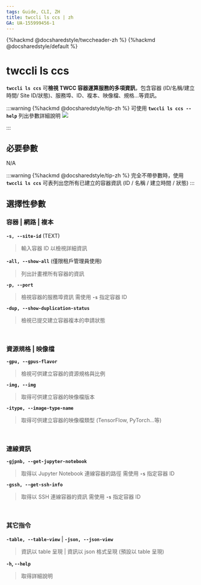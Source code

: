 ```yaml
---
tags: Guide, CLI, ZH
title: twccli ls ccs | zh
GA: UA-155999456-1
---
```


{%hackmd @docsharedstyle/twccheader-zh %}
{%hackmd @docsharedstyle/default %}

# twccli ls ccs

**`twccli ls ccs`** 可**檢視 TWCC 容器運算服務的多項資訊**，包含容器 (ID/名稱/建立時間/ Site ID/狀態)、服務埠、ID、複本、映像檔、規格...等資訊。

:::warning
{%hackmd @docsharedstyle/tip-zh %}
可使用 **`twccli ls ccs --help`** 列出參數詳細說明
![](https://cos.twcc.ai/SYS-MANUAL/uploads/upload_7cc508295a60ca49d6949adccb25209b.png)

:::


## 必要參數

N/A

:::warning
{%hackmd @docsharedstyle/tip-zh %}
完全不帶參數時，使用 **`twccli ls ccs`** 可表列出您所有已建立的容器資訊 (ID / 名稱 / 建立時間 / 狀態)
:::

## 選擇性參數

### 容器 | 網路 | 複本

**`-s, --site-id`** (TEXT)
> 輸入容器 ID 以檢視詳細資訊

**`-all, --show-all`** (僅限租戶管理員使用)
> 列出計畫裡所有容器的資訊

**`-p, --port`** 
> 檢視容器的服務埠資訊
> <i class="fa fa-exclamation-triangle" aria-hidden="true"></i> 需使用 **`-s`** 指定容器 ID

**`-dup, --show-duplication-status`**
> 檢視已提交建立容器複本的申請狀態

<br>

### 資源規格 | 映像檔

**`-gpu, --gpus-flavor`**
> 檢視可供建立容器的資源規格與比例

**`-img, --img`**
> 取得可供建立容器的映像檔版本

**`-itype, --image-type-name`**
> 取得可供建立容器的映像檔類型 (TensorFlow, PyTorch...等)

<br>

### 連線資訊

**`-gjpnb, --get-jupyter-notebook`** 
> 取得以 Jupyter Notebook 連線容器的路徑
> <i class="fa fa-exclamation-triangle" aria-hidden="true"></i> 需使用 **`-s`** 指定容器 ID

**`-gssh, --get-ssh-info`**
> 取得以 SSH 連線容器的資訊
> <i class="fa fa-exclamation-triangle" aria-hidden="true"></i> 需使用 **`-s`** 指定容器 ID

<br>

### 其它指令

**`-table, --table-view`** | **`-json, --json-view`**
> 資訊以 table 呈現 | 資訊以 json 格式呈現 (預設以 table 呈現)

**`-h`, `--help`**
> 取得詳細說明
